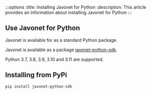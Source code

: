 :::options
:title: Installing Javonet for Python
:description: This article provides an information about installing Javonet for Python
:::

## Use Javonet for Python

Javonet is available for as a standard Python package.

Javonet is available as a package [javonet-python-sdk](https://pypi.org/project/javonet-python-sdk/).

Python 3.7, 3.8, 3.9, 3.10 and 3.11 are supported.

## Installing from PyPi

```
pip install javonet-python-sdk
```
